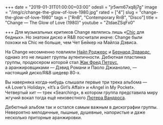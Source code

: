 +++
date = "2019-01-31T01:00:00+03:00"
odesli = "jr5wm67xq8j7g"
image = "/img/c/change-the-glow-of-love-1980.jpg"
rated = ["4"]
slug = "change-the-glow-of-love-1980"
tags = ["RnB", "Contemporary RnB", "Disco"]
title = "Change — The Glow of Love (1980)"
youtube = "ZtdaeZSqFx0"

+++
Для музыкальных критиков Сhange являлись лишь «[Chic](https://khabaroff.com/1000/post/chic-risque-1979/) для бедных». Но знатоки диско и R&B посчитали иначе: Сhange были похожи на Chic не больше, чем Чет Бейкер на Майлза Дэвиса.

На Сhange несомненно повлияли [Найл Роджерс](https://ru.wikipedia.org/wiki/%D0%A0%D0%BE%D0%B4%D0%B6%D0%B5%D1%80%D1%81,_%D0%9D%D0%B0%D0%B9%D0%BB) и [Бернард Эдвардс](https://ru.wikipedia.org/wiki/%D0%AD%D0%B4%D0%B2%D0%B0%D1%80%D0%B4%D1%81,_%D0%91%D0%B5%D1%80%D0%BD%D0%B0%D1%80%D0%B4), однако это не лишает группы аутентичности. Дебютная пластинка группы, продюсером которой стал [Жак Фред Петрус](http://disco80.xyz/?jacques_petrus), а аранжировщиками — Дэвид Романи и Паоло Джианолио, — настоящий диско/R&B шедевр 80-х.

Вы наверняка когда-нибудь слышали первые три трека альбома — «A Lover’s Holiday», «It’s a Girl’s Affair» и «Angel in My Pocket». Четвертый хит — трек «Searching», в котором группа представила миру жгучий вокал тогда ещё неизвестного [Лютера Вандроса](https://ru.wikipedia.org/wiki/%D0%92%D0%B0%D0%BD%D0%B4%D1%80%D0%BE%D1%81%D1%81,_%D0%9B%D1%8E%D1%82%D0%B5%D1%80).

Дебютный альбом так и остался самым важным в дискографии группы. Невероятно мелодичные, пышные, душевные, напористые и даже несколько приторные аранжировки.
